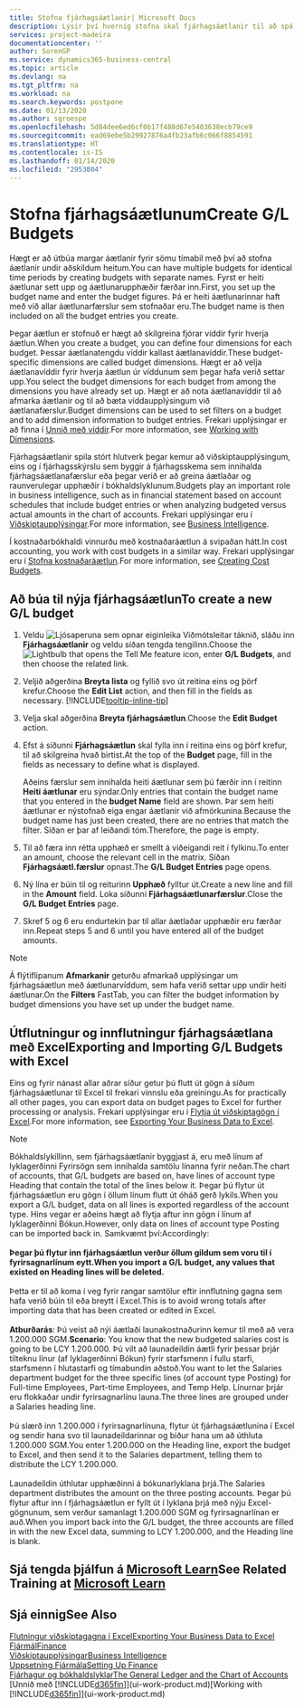 ```yaml
---
title: Stofna fjárhagsáætlanir| Microsoft Docs
description: Lýsir því hvernig stofna skal fjárhagsáætlanir til að spá fyrir um mismunandi fjármálaaðgerðir og úthluta víddum fyrir viðskiptaupplýsingar.
services: project-madeira
documentationcenter: ''
author: SorenGP
ms.service: dynamics365-business-central
ms.topic: article
ms.devlang: na
ms.tgt_pltfrm: na
ms.workload: na
ms.search.keywords: postpone
ms.date: 01/13/2020
ms.author: sgroespe
ms.openlocfilehash: 5d84dee6ed6cf0b17f488d67e5403638ecb79ce9
ms.sourcegitcommit: ead69ebe5b29927876a4fb23afb6c066f8854591
ms.translationtype: HT
ms.contentlocale: is-IS
ms.lasthandoff: 01/14/2020
ms.locfileid: "2953804"
---
```

# <a name="create-gl-budgets"></a><span data-ttu-id="546ad-103">Stofna fjárhagsáætlunum</span><span class="sxs-lookup"><span data-stu-id="546ad-103">Create G/L Budgets</span></span>
<span data-ttu-id="546ad-104">Hægt er að útbúa margar áætlanir fyrir sömu tímabil með því að stofna áætlanir undir aðskildum heitum.</span><span class="sxs-lookup"><span data-stu-id="546ad-104">You can have multiple budgets for identical time periods by creating budgets with separate names.</span></span> <span data-ttu-id="546ad-105">Fyrst er heiti áætlunar sett upp og áætlunarupphæðir færðar inn.</span><span class="sxs-lookup"><span data-stu-id="546ad-105">First, you set up the budget name and enter the budget figures.</span></span> <span data-ttu-id="546ad-106">Þá er heiti áætlunarinnar haft með við allar áætlunarfærslur sem stofnaðar eru.</span><span class="sxs-lookup"><span data-stu-id="546ad-106">The budget name is then included on all the budget entries you create.</span></span>  

<span data-ttu-id="546ad-107">Þegar áætlun er stofnuð er hægt að skilgreina fjórar víddir fyrir hverja áætlun.</span><span class="sxs-lookup"><span data-stu-id="546ad-107">When you create a budget, you can define four dimensions for each budget.</span></span> <span data-ttu-id="546ad-108">Þessar áætlanatengdu víddir kallast áætlanavíddir.</span><span class="sxs-lookup"><span data-stu-id="546ad-108">These budget-specific dimensions are called budget dimensions.</span></span> <span data-ttu-id="546ad-109">Hægt er að velja áætlanavíddir fyrir hverja áætlun úr víddunum sem þegar hafa verið settar upp.</span><span class="sxs-lookup"><span data-stu-id="546ad-109">You select the budget dimensions for each budget from among the dimensions you have already set up.</span></span> <span data-ttu-id="546ad-110">Hægt er að nota áætlanavíddir til að afmarka áætlanir og til að bæta víddaupplýsingum við áætlanafærslur.</span><span class="sxs-lookup"><span data-stu-id="546ad-110">Budget dimensions can be used to set filters on a budget and to add dimension information to budget entries.</span></span> <span data-ttu-id="546ad-111">Frekari upplýsingar er að finna í [Unnið með víddir](finance-dimensions.md).</span><span class="sxs-lookup"><span data-stu-id="546ad-111">For more information, see [Working with Dimensions](finance-dimensions.md).</span></span>

<span data-ttu-id="546ad-112">Fjárhagsáætlanir spila stórt hlutverk þegar kemur að viðskiptaupplýsingum, eins og í fjárhagsskýrslu sem byggir á fjárhagsskema sem innihalda fjárhagsáætlanafærslur eða þegar verið er að greina áætlaðar og raunverulegar upphæðir í bókhaldslyklunum.</span><span class="sxs-lookup"><span data-stu-id="546ad-112">Budgets play an important role in business intelligence, such as in financial statement based on account schedules that include budget entries or when analyzing budgeted versus actual amounts in the chart of accounts.</span></span> <span data-ttu-id="546ad-113">Frekari upplýsingar eru í [Viðskiptaupplýsingar](bi.md).</span><span class="sxs-lookup"><span data-stu-id="546ad-113">For more information, see [Business Intelligence](bi.md).</span></span>

<span data-ttu-id="546ad-114">Í kostnaðarbókhaldi vinnurðu með kostnaðaráætlun á svipaðan hátt.</span><span class="sxs-lookup"><span data-stu-id="546ad-114">In cost accounting, you work with cost budgets in a similar way.</span></span> <span data-ttu-id="546ad-115">Frekari upplýsingar eru í [Stofna kostnaðaráætlun](finance-create-cost-budgets.md).</span><span class="sxs-lookup"><span data-stu-id="546ad-115">For more information, see [Creating Cost Budgets](finance-create-cost-budgets.md).</span></span>    

## <a name="to-create-a-new-gl-budget"></a><span data-ttu-id="546ad-116">Að búa til nýja fjárhagsáætlun</span><span class="sxs-lookup"><span data-stu-id="546ad-116">To create a new G/L budget</span></span>  
1. <span data-ttu-id="546ad-117">Veldu ![Ljósaperuna sem opnar eiginleika Viðmótsleitar](media/ui-search/search_small.png "Segðu mér hvað þú vilt gera") táknið, sláðu inn **Fjárhagsáætlanir** og veldu síðan tengda tengilinn.</span><span class="sxs-lookup"><span data-stu-id="546ad-117">Choose the ![Lightbulb that opens the Tell Me feature](media/ui-search/search_small.png "Tell me what you want to do") icon, enter **G/L Budgets**, and then choose the related link.</span></span>  
2. <span data-ttu-id="546ad-118">Veljið aðgerðina **Breyta lista** og fyllið svo út reitina eins og þörf krefur.</span><span class="sxs-lookup"><span data-stu-id="546ad-118">Choose the **Edit List** action, and then fill in the fields as necessary.</span></span> [!INCLUDE[tooltip-inline-tip](includes/tooltip-inline-tip_md.md)]  
3. <span data-ttu-id="546ad-119">Velja skal aðgerðina **Breyta fjárhagsáætlun**.</span><span class="sxs-lookup"><span data-stu-id="546ad-119">Choose the **Edit Budget** action.</span></span>
4. <span data-ttu-id="546ad-120">Efst á síðunni **Fjárhagsáætlun** skal fylla inn í reitina eins og þörf krefur, til að skilgreina hvað birtist.</span><span class="sxs-lookup"><span data-stu-id="546ad-120">At the top of the **Budget** page, fill in the fields as necessary to define what is displayed.</span></span>  

    <span data-ttu-id="546ad-121">Aðeins færslur sem innihalda heiti áætlunar sem þú færðir inn í reitinn **Heiti áætlunar** eru sýndar.</span><span class="sxs-lookup"><span data-stu-id="546ad-121">Only entries that contain the budget name that you entered in the **budget Name** field are shown.</span></span> <span data-ttu-id="546ad-122">Þar sem heiti áætlunar er nýstofnað eiga engar áætlanir við afmörkunina.</span><span class="sxs-lookup"><span data-stu-id="546ad-122">Because the budget name has just been created, there are no entries that match the filter.</span></span> <span data-ttu-id="546ad-123">Síðan er þar af leiðandi tóm.</span><span class="sxs-lookup"><span data-stu-id="546ad-123">Therefore, the page is empty.</span></span>  
5. <span data-ttu-id="546ad-124">Til að færa inn rétta upphæð er smellt á viðeigandi reit í fylkinu.</span><span class="sxs-lookup"><span data-stu-id="546ad-124">To enter an amount, choose the relevant cell in the matrix.</span></span> <span data-ttu-id="546ad-125">Síðan **Fjárhagsáætl.færslur** opnast.</span><span class="sxs-lookup"><span data-stu-id="546ad-125">The **G/L Budget Entries** page opens.</span></span>  
6. <span data-ttu-id="546ad-126">Ný lína er búin til og reiturinn **Upphæð** fylltur út.</span><span class="sxs-lookup"><span data-stu-id="546ad-126">Create a new line and fill in the **Amount** field.</span></span> <span data-ttu-id="546ad-127">Loka síðunni **Fjárhagsáætlunarfærslur**.</span><span class="sxs-lookup"><span data-stu-id="546ad-127">Close the **G/L Budget Entries** page.</span></span>  
7. <span data-ttu-id="546ad-128">Skref 5 og 6 eru endurtekin þar til allar áætlaðar upphæðir eru færðar inn.</span><span class="sxs-lookup"><span data-stu-id="546ad-128">Repeat steps 5 and 6 until you have entered all of the budget amounts.</span></span>  

> [!NOTE]  
>  <span data-ttu-id="546ad-129">Á flýtiflipanum **Afmarkanir** geturðu afmarkað upplýsingar um fjárhagsáætlun með áætlunarvíddum, sem hafa verið settar upp undir heiti áætlunar.</span><span class="sxs-lookup"><span data-stu-id="546ad-129">On the **Filters** FastTab, you can filter the budget information by budget dimensions you have set up under the budget name.</span></span>

## <a name="exporting-and-importing-gl-budgets-with-excel"></a><span data-ttu-id="546ad-130">Útflutningur og innflutningur fjárhagsáætlana með Excel</span><span class="sxs-lookup"><span data-stu-id="546ad-130">Exporting and Importing G/L Budgets with Excel</span></span>
<span data-ttu-id="546ad-131">Eins og fyrir nánast allar aðrar síður getur þú flutt út gögn á síðum fjárhagsáætlunar til Excel til frekari vinnslu eða greiningu.</span><span class="sxs-lookup"><span data-stu-id="546ad-131">As for practically all other pages, you can export data on budget pages to Excel for further processing or analysis.</span></span> <span data-ttu-id="546ad-132">Frekari upplýsingar eru í [Flytja út viðskiptagögn í Excel](about-export-data.md).</span><span class="sxs-lookup"><span data-stu-id="546ad-132">For more information, see [Exporting Your Business Data to Excel](about-export-data.md).</span></span>

> [!NOTE]
> <span data-ttu-id="546ad-133">Bókhaldslykillinn, sem fjárhagsáætlanir byggjast á, eru með línum af lyklagerðinni Fyrirsögn sem innihalda samtölu línanna fyrir neðan.</span><span class="sxs-lookup"><span data-stu-id="546ad-133">The chart of accounts, that G/L budgets are based on, have lines of account type Heading that contain the total of the lines below it.</span></span> <span data-ttu-id="546ad-134">Þegar þú flytur út fjárhagsáætlun eru gögn í öllum línum flutt út óháð gerð lykils.</span><span class="sxs-lookup"><span data-stu-id="546ad-134">When you export a G/L budget, data on all lines is exported regardless of the account type.</span></span> <span data-ttu-id="546ad-135">Hins vegar er aðeins hægt að flytja aftur inn gögn í línum af lyklagerðinni Bókun.</span><span class="sxs-lookup"><span data-stu-id="546ad-135">However, only data on lines of account type Posting can be imported back in.</span></span> <span data-ttu-id="546ad-136">Samkvæmt því:</span><span class="sxs-lookup"><span data-stu-id="546ad-136">Accordingly:</span></span> <br /><br /> <span data-ttu-id="546ad-137">**Þegar þú flytur inn fjárhagsáætlun verður öllum gildum sem voru til í fyrirsagnarlínum eytt.**</span><span class="sxs-lookup"><span data-stu-id="546ad-137">**When you import a G/L budget, any values that existed on Heading lines will be deleted.**</span></span> <br /><br /> <span data-ttu-id="546ad-138">Þetta er til að koma í veg fyrir rangar samtölur eftir innflutning gagna sem hafa verið búin til eða breytt í Excel.</span><span class="sxs-lookup"><span data-stu-id="546ad-138">This is to avoid wrong totals after importing data that has been created or edited in Excel.</span></span><br /><br /> <span data-ttu-id="546ad-139">**Atburðarás**: Þú veist að nýi áætlaði launakostnaðurinn kemur til með að vera 1.200.000 SGM.</span><span class="sxs-lookup"><span data-stu-id="546ad-139">**Scenario**: You know that the new budgeted salaries cost is going to be LCY 1.200.000.</span></span> <span data-ttu-id="546ad-140">Þú vilt að launadeildin áætli fyrir þessar þrjár tilteknu línur (af lyklagerðinni Bókun) fyrir starfsmenn í fullu starfi, starfsmenn í hlutastarfi og tímabundin aðstoð.</span><span class="sxs-lookup"><span data-stu-id="546ad-140">You want to let the Salaries department budget for the three specific lines (of account type Posting) for Full-time Employees, Part-time Employees, and Temp Help.</span></span> <span data-ttu-id="546ad-141">Línurnar þrjár eru flokkaðar undir fyrirsagnarlínu launa.</span><span class="sxs-lookup"><span data-stu-id="546ad-141">The three lines are grouped under a Salaries heading line.</span></span><br /><br /><span data-ttu-id="546ad-142">Þú slærð inn 1.200.000 í fyrirsagnarlínuna, flytur út fjárhagsáætlunina í Excel og sendir hana svo til launadeildarinnar og biður hana um að úthluta 1.200.000 SGM.</span><span class="sxs-lookup"><span data-stu-id="546ad-142">You enter 1.200.000 on the Heading line, export the budget to Excel, and then send it to the Salaries department, telling them to distribute the LCY 1.200.000.</span></span><br /><br /> <span data-ttu-id="546ad-143">Launadeildin úthlutar upphæðinni á bókunarlyklana þrjá.</span><span class="sxs-lookup"><span data-stu-id="546ad-143">The Salaries department distributes the amount on the three posting accounts.</span></span> <span data-ttu-id="546ad-144">Þegar þú flytur aftur inn í fjárhagsáætlun er fyllt út í lyklana þrjá með nýju Excel-gögnunum, sem verður samanlagt 1.200.000 SGM og fyrirsagnarlínan er auð.</span><span class="sxs-lookup"><span data-stu-id="546ad-144">When you import back into the G/L budget, the three accounts are filled in with the new Excel data, summing to LCY 1.200.000, and the Heading line is blank.</span></span>

## <a name="see-related-training-at-microsoft-learnlearnmodulesbudgets-exchange-rates-dynamics-365-business-centralindex"></a><span data-ttu-id="546ad-145">Sjá tengda þjálfun á [Microsoft Learn](/learn/modules/budgets-exchange-rates-dynamics-365-business-central/index)</span><span class="sxs-lookup"><span data-stu-id="546ad-145">See Related Training at [Microsoft Learn](/learn/modules/budgets-exchange-rates-dynamics-365-business-central/index)</span></span>

## <a name="see-also"></a><span data-ttu-id="546ad-146">Sjá einnig</span><span class="sxs-lookup"><span data-stu-id="546ad-146">See Also</span></span>
[<span data-ttu-id="546ad-147">Flutningur viðskiptagagna í Excel</span><span class="sxs-lookup"><span data-stu-id="546ad-147">Exporting Your Business Data to Excel</span></span>](about-export-data.md)  
[<span data-ttu-id="546ad-148">Fjármál</span><span class="sxs-lookup"><span data-stu-id="546ad-148">Finance</span></span>](finance.md)  
[<span data-ttu-id="546ad-149">Viðskiptaupplýsingar</span><span class="sxs-lookup"><span data-stu-id="546ad-149">Business Intelligence</span></span>](bi.md)  
[<span data-ttu-id="546ad-150">Uppsetning Fjármála</span><span class="sxs-lookup"><span data-stu-id="546ad-150">Setting Up Finance</span></span>](finance-setup-finance.md)  
[<span data-ttu-id="546ad-151">Fjárhagur og bókhaldslyklar</span><span class="sxs-lookup"><span data-stu-id="546ad-151">The General Ledger and the Chart of Accounts</span></span>](finance-general-ledger.md)  
<span data-ttu-id="546ad-152">[Unnið með [!INCLUDE[d365fin](includes/d365fin_md.md)]](ui-work-product.md)</span><span class="sxs-lookup"><span data-stu-id="546ad-152">[Working with [!INCLUDE[d365fin](includes/d365fin_md.md)]](ui-work-product.md)</span></span>  
